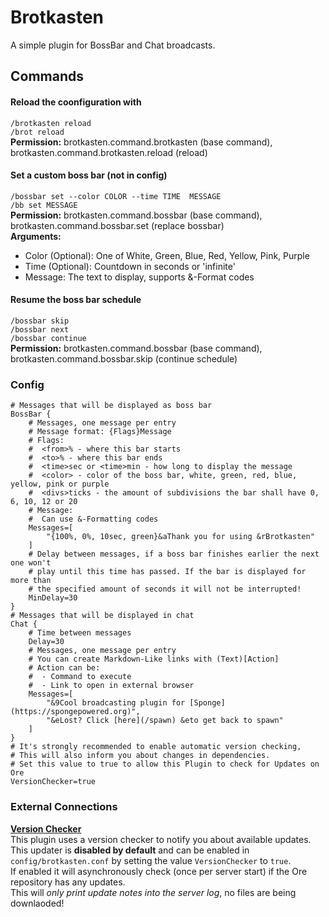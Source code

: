 # Brotkasten

A simple plugin for BossBar and Chat broadcasts.

## Commands

#### Reload the coonfiguration with
`/brotkasten reload`  
`/brot reload`  
**Permission:** brotkasten.command.brotkasten (base command), brotkasten.command.brotkasten.reload (reload)

#### Set a custom boss bar (not in config)
`/bossbar set --color COLOR --time TIME  MESSAGE`  
`/bb set MESSAGE`  
**Permission:** brotkasten.command.bossbar (base command), brotkasten.command.bossbar.set (replace bossbar)  
**Arguments:**
* Color (Optional): One of White, Green, Blue, Red, Yellow, Pink, Purple
* Time (Optional): Countdown in seconds or 'infinite'
* Message: The text to display, supports &-Format codes

#### Resume the boss bar schedule
`/bossbar skip`  
`/bossbar next`  
`/bossbar continue`  
**Permission:** brotkasten.command.bossbar (base command), brotkasten.command.bossbar.skip (continue schedule)  

### Config
```
# Messages that will be displayed as boss bar
BossBar {
    # Messages, one message per entry
    # Message format: {Flags}Message
    # Flags:
    #  <from>% - where this bar starts
    #  <to>% - where this bar ends
    #  <time>sec or <time>min - how long to display the message
    #  <color> - color of the boss bar, white, green, red, blue, yellow, pink or purple
    #  <divs>ticks - the amount of subdivisions the bar shall have 0, 6, 10, 12 or 20
    # Message:
    #  Can use &-Formatting codes
    Messages=[
        "{100%, 0%, 10sec, green}&aThank you for using &rBrotkasten"
    ]
    # Delay between messages, if a boss bar finishes earlier the next one won't
    # play until this time has passed. If the bar is displayed for more than
    # the specified amount of seconds it will not be interrupted!
    MinDelay=30
}
# Messages that will be displayed in chat
Chat {
    # Time between messages
    Delay=30
    # Messages, one message per entry
    # You can create Markdown-Like links with (Text)[Action]
    # Action can be:
    #  - Command to execute
    #  - Link to open in external browser
    Messages=[
        "&9Cool broadcasting plugin for [Sponge](https://spongepowered.org)",
        "&eLost? Click [here](/spawn) &eto get back to spawn"
    ]
}
# It's strongly recommended to enable automatic version checking,
# This will also inform you about changes in dependencies.
# Set this value to true to allow this Plugin to check for Updates on Ore
VersionChecker=true
```

### External Connections

**[Version Checker](https://github.com/DosMike/SpongePluginVersionChecker)**  
This plugin uses a version checker to notify you about available updates.  
This updater is **disabled by default** and can be enabled in `config/brotkasten.conf`
by setting the value `VersionChecker` to `true`.  
If enabled it will asynchronously check (once per server start) if the Ore repository has any updates.  
This will *only print update notes into the server log*, no files are being downlaoded!